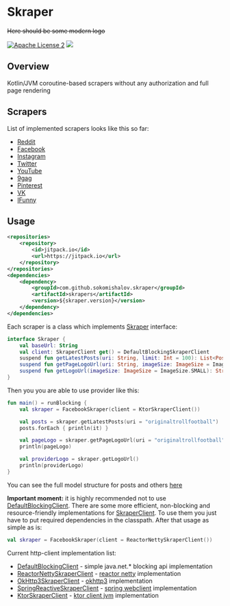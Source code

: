 Skraper
========
~~Here should be some modern logo~~

[![Apache License 2](https://img.shields.io/badge/license-ASF2-blue.svg)](https://www.apache.org/licenses/LICENSE-2.0.txt)
[![](https://jitpack.io/v/sokomishalov/skraper.svg)](https://jitpack.io/#sokomishalov/skraper)

## Overview
Kotlin/JVM coroutine-based scrapers without any authorization and full page rendering

## Scrapers
List of implemented scrapers looks like this so far:
- [Reddit](https://www.reddit.com)
- [Facebook](https://www.facebook.com)
- [Instagram](https://www.instagram.com)
- [Twitter](https://twitter.com)
- [YouTube](https://youtube.com)
- [9gag](https://9gag.com)
- [Pinterest](https://www.pinterest.com)
- [VK](https://vk.com)
- [IFunny](https://ifunny.co)

## Usage
```xml
<repositories>
    <repository>
        <id>jitpack.io</id>
        <url>https://jitpack.io</url>
    </repository>
</repositories>
<dependencies>
    <dependency>
        <groupId>com.github.sokomishalov.skraper</groupId>
        <artifactId>skrapers</artifactId>
        <version>${skraper.version}</version>
    </dependency>
</dependencies>
```

Each scraper is a class which implements [Skraper](skraper-core/src/main/kotlin/ru/sokomishalov/skraper/Skraper.kt) interface:
```kotlin
interface Skraper {
    val baseUrl: String
    val client: SkraperClient get() = DefaultBlockingSkraperClient
    suspend fun getLatestPosts(uri: String, limit: Int = 100): List<Post>
    suspend fun getPageLogoUrl(uri: String, imageSize: ImageSize = ImageSize.SMALL): String?
    suspend fun getLogoUrl(imageSize: ImageSize = ImageSize.SMALL): String? = "${baseUrl}/favicon.ico"
}
```

Then you you are able to use provider like this:
```kotlin
fun main() = runBlocking {
    val skraper = FacebookSkraper(client = KtorSkraperClient())

    val posts = skraper.getLatestPosts(uri = "originaltrollfootball")
    posts.forEach { println(it) }

    val pageLogo = skraper.getPageLogoUrl(uri = "originaltrollfootball")
    println(pageLogo)

    val providerLogo = skraper.getLogoUrl()
    println(providerLogo)
}
```
You can see the full model structure for posts and others [here](skraper-core/src/main/kotlin/ru/sokomishalov/skraper/model)

**Important moment:** it is highly recommended not to use [DefaultBlockingClient](skraper-core/src/main/kotlin/ru/sokomishalov/skraper/client/jdk/DefaultBlockingSkraperClient.kt).
There are some more efficient, non-blocking and resource-friendly implementations for [SkraperClient](skraper-core/src/main/kotlin/ru/sokomishalov/skraper/SkraperClient.kt).
To use them you just have to put required dependencies in the classpath.
After that usage as simple as is:
```kotlin
val skraper = FacebookSkraper(client = ReactorNettySkraperClient())
``` 

Current http-client implementation list:
- [DefaultBlockingClient](skraper-core/src/main/kotlin/ru/sokomishalov/skraper/client/jdk/DefaultBlockingSkraperClient.kt) - simple java.net.* blocking api implementation
- [ReactorNettySkraperClient](skraper-core/src/main/kotlin/ru/sokomishalov/skraper/client/reactornetty/ReactorNettySkraperClient.kt) - [reactor netty](https://mvnrepository.com/artifact/io.projectreactor.netty/reactor-netty) implementation
- [OkHttp3SkraperClient](skraper-core/src/main/kotlin/ru/sokomishalov/skraper/client/okhttp3/OkHttp3SkraperClient.kt) - [okhttp3](https://mvnrepository.com/artifact/com.squareup.okhttp3/okhttp) implementation
- [SpringReactiveSkraperClient](skraper-core/src/main/kotlin/ru/sokomishalov/skraper/client/spring/SpringReactiveSkraperClient.kt) - [spring webclient](https://mvnrepository.com/artifact/org.springframework/spring-webflux) implementation
- [KtorSkraperClient](skraper-core/src/main/kotlin/ru/sokomishalov/skraper/client/ktor/KtorSkraperClient.kt) - [ktor client jvm](https://mvnrepository.com/artifact/io.ktor/ktor-client-core-jvm) implementation

